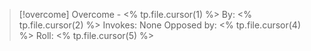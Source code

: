 > [!overcome] Overcome - <% tp.file.cursor(1) %>
> By: <% tp.file.cursor(2) %>
> Invokes: None
> Opposed by: <% tp.file.cursor(4) %>
> Roll: <% tp.file.cursor(5) %>
